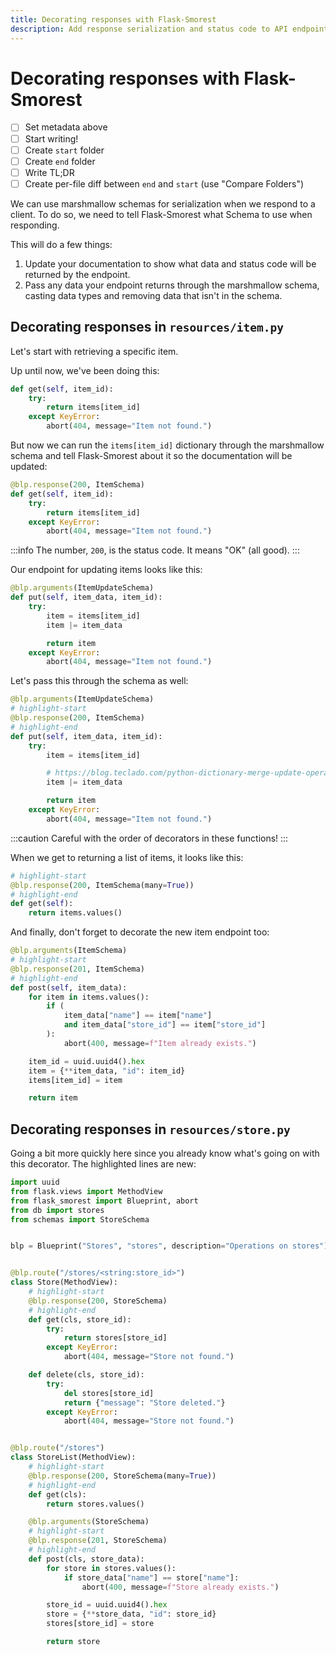 ```yaml
---
title: Decorating responses with Flask-Smorest
description: Add response serialization and status code to API endpoints, and add to your documentation in the process.
---
```


# Decorating responses with Flask-Smorest

- [ ] Set metadata above
- [ ] Start writing!
- [ ] Create `start` folder
- [ ] Create `end` folder
- [ ] Write TL;DR
- [ ] Create per-file diff between `end` and `start` (use "Compare Folders")

We can use marshmallow schemas for serialization when we respond to a client. To do so, we need to tell Flask-Smorest what Schema to use when responding.

This will do a few things:

1. Update your documentation to show what data and status code will be returned by the endpoint.
2. Pass any data your endpoint returns through the marshmallow schema, casting data types and removing data that isn't in the schema.

## Decorating responses in `resources/item.py`

Let's start with retrieving a specific item.

Up until now, we've been doing this:

```py
def get(self, item_id):
    try:
        return items[item_id]
    except KeyError:
        abort(404, message="Item not found.")
```

But now we can run the `items[item_id]` dictionary through the marshmallow schema and tell Flask-Smorest about it so the documentation will be updated:

```py
@blp.response(200, ItemSchema)
def get(self, item_id):
    try:
        return items[item_id]
    except KeyError:
        abort(404, message="Item not found.")
```

:::info
The number, `200`, is the status code. It means "OK" (all good).
:::

Our endpoint for updating items looks like this:

```py
@blp.arguments(ItemUpdateSchema)
def put(self, item_data, item_id):
    try:
        item = items[item_id]
        item |= item_data

        return item
    except KeyError:
        abort(404, message="Item not found.")
```

Let's pass this through the schema as well:

```py
@blp.arguments(ItemUpdateSchema)
# highlight-start
@blp.response(200, ItemSchema)
# highlight-end
def put(self, item_data, item_id):
    try:
        item = items[item_id]

        # https://blog.teclado.com/python-dictionary-merge-update-operators/
        item |= item_data

        return item
    except KeyError:
        abort(404, message="Item not found.")
```

:::caution
Careful with the order of decorators in these functions!
:::

When we get to returning a list of items, it looks like this:

```py
# highlight-start
@blp.response(200, ItemSchema(many=True))
# highlight-end
def get(self):
    return items.values()
```

And finally, don't forget to decorate the new item endpoint too:

```py
@blp.arguments(ItemSchema)
# highlight-start
@blp.response(201, ItemSchema)
# highlight-end
def post(self, item_data):
    for item in items.values():
        if (
            item_data["name"] == item["name"]
            and item_data["store_id"] == item["store_id"]
        ):
            abort(400, message=f"Item already exists.")

    item_id = uuid.uuid4().hex
    item = {**item_data, "id": item_id}
    items[item_id] = item

    return item
```

## Decorating responses in `resources/store.py`

Going a bit more quickly here since you already know what's going on with this decorator. The highlighted lines are new:

```py title="resources/store.py"
import uuid
from flask.views import MethodView
from flask_smorest import Blueprint, abort
from db import stores
from schemas import StoreSchema


blp = Blueprint("Stores", "stores", description="Operations on stores")


@blp.route("/stores/<string:store_id>")
class Store(MethodView):
    # highlight-start
    @blp.response(200, StoreSchema)
    # highlight-end
    def get(cls, store_id):
        try:
            return stores[store_id]
        except KeyError:
            abort(404, message="Store not found.")

    def delete(cls, store_id):
        try:
            del stores[store_id]
            return {"message": "Store deleted."}
        except KeyError:
            abort(404, message="Store not found.")


@blp.route("/stores")
class StoreList(MethodView):
    # highlight-start
    @blp.response(200, StoreSchema(many=True))
    # highlight-end
    def get(cls):
        return stores.values()

    @blp.arguments(StoreSchema)
    # highlight-start
    @blp.response(201, StoreSchema)
    # highlight-end
    def post(cls, store_data):
        for store in stores.values():
            if store_data["name"] == store["name"]:
                abort(400, message=f"Store already exists.")

        store_id = uuid.uuid4().hex
        store = {**store_data, "id": store_id}
        stores[store_id] = store

        return store
```
